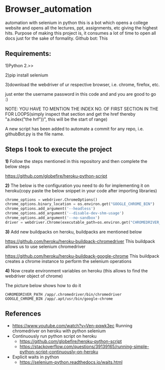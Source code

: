 # Browser_automation
automation with selenium in python
this is a bot which opens a college website and opens all the lectures, ppt, assignments, etc giving the highest hits.
Purpose of making this project is, it consumes a lot of time to open all docs just for the sake of formality. 
Github bot: This

## Requirements:
1)Python 2.>>

2)pip install selenium

3)download the webdriver of ur respective browser, i.e. chrome, firefox, etc.

just enter the username password in this code and and you are good to go :)

NOTE: YOU HAVE TO MENTION THE INDEX NO. OF FIRST SECTION IN THE FOR LOOPS(simply inspect that section and get the href thereby "a.index("the hrf"))", this will be the start of range)

A new script has been added to automate a commit for any repo, i.e. 
githubBot.py is the file name.


## Steps I took to execute the project

**1)** Follow the steps mentioned in this repository and then complete the below steps

https://github.com/globefire/heroku-python-script

**2)** The below is the configuration you need to do for implementing it on heroku(copy paste the below snippet in your code after importing libraries)

```python
chrome_options = webdriver.ChromeOptions()
chrome_options.binary_location = os.environ.get("GOOGLE_CHROME_BIN")
chrome_options.add_argument('--headless')
chrome_options.add_argument('--disable-dev-shm-usage')
chrome_options.add_argument('--no-sandbox')
driver = webdriver.Chrome(executable_path=os.environ.get("CHROMEDRIVER_PATH"), chrome_options=chrome_options)
```
**3)** Add new buildpacks on heroku, buildpacks are mentioned below

https://github.com/heroku/heroku-buildpack-chromedriver 
This buildpack allows us to use selenium chromedriver

https://github.com/heroku/heroku-buildpack-google-chrome 
This buildpack creates a chrome instance to perform the selenium operations

**4)** Now create environment variables on heroku (this allows to find the webdriver object of chrome) 

The picture below shows how to do it

```
CHROMEDRIVER_PATH /app/.chromedriver/bin/chromedriver
GOOGLE_CHROME_BIN /app/.apt/usr/bin/google-chrome
```

## References
- https://www.youtube.com/watch?v=Ven-pqwk3ec Running chromedriver on heroku with python selenium
- Continuously run python script on heroku
  - https://github.com/globefire/heroku-python-script 
  - https://stackoverflow.com/questions/39139165/running-simple-python-script-continuously-on-heroku
- Explicit waits in python
  - https://selenium-python.readthedocs.io/waits.html
  
